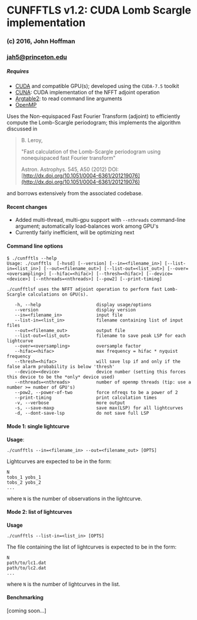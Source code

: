 # CUNFFTLS v1.2: CUDA Lomb Scargle implementation

### (c) 2016, John Hoffman
### jah5@princeton.edu

##### Requires 
* [CUDA](https://developer.nvidia.com/cuda-toolkit) and compatible GPU(s); developed using the `CUDA-7.5` toolkit
* [CUNA](https://github.com/johnh2o2/cunfft_adjoint): CUDA implementation of the NFFT adjoint operation
* [Argtable2](http://argtable.sourceforge.net/): to read command line arguments
* [OpenMP](http://openmp.org)

Uses the Non-equispaced Fast Fourier Transform (adjoint) to 
efficiently compute the Lomb-Scargle periodogram; this implements
the algorithm discussed in

>  B. Leroy,
>
>  "Fast calculation of the Lomb-Scargle periodogram using
>   nonequispaced fast Fourier transform"
>
>  Astron. Astrophys. 545, A50 (2012)
>  DOI: [http://dx.doi.org/10.1051/0004-6361/201219076](http://dx.doi.org/10.1051/0004-6361/201219076)

and borrows extensively from the associated codebase.

#### Recent changes

* Added multi-thread, multi-gpu support with `--nthreads` command-line argument; automatically load-balances work among GPU's
* Currently fairly inefficient, will be optimizing next

#### Command line options

```
$ ./cunfftls --help
Usage: ./cunfftls  [-hvsd] [--version] [--in=<filename_in>] [--list-in=<list_in>] [--out=<filename_out>] [--list-out=<list_out>] [--over=<oversampling>] [--hifac=<hifac>] [--thresh=<hifac>] [--device=<device>] [--nthreads=<nthreads>] [--pow2] [--print-timing]

./cunfftlsf uses the NFFT adjoint operation to perform fast Lomb-Scargle calculations on GPU(s).

   -h, --help                     display usage/options
   --version                      display version
   --in=<filename_in>             input file
   --list-in=<list_in>            filename containing list of input files
   --out=<filename_out>           output file
   --list-out=<list_out>          filename to save peak LSP for each lightcurve
   --over=<oversampling>          oversample factor
   --hifac=<hifac>                max frequency = hifac * nyquist frequency
   --thresh=<hifac>               will save lsp if and only if the false alarm probability is below 'thresh'
   --device=<device>              device number (setting this forces this device to be the *only* device used)
   --nthreads=<nthreads>          number of openmp threads (tip: use a number >= number of GPU's)
   --pow2, --power-of-two         force nfreqs to be a power of 2
   --print-timing                 print calculation times
   -v, --verbose                  more output
   -s, --save-maxp                save max(LSP) for all lightcurves
   -d, --dont-save-lsp            do not save full LSP
 ```

#### Mode 1: single lightcurve
**Usage**:

```
./cunfftls --in=<filename_in> --out=<filename_out> [OPTS]

```

Lightcurves are expected to be in the form:

```
N
tobs_1 yobs_1
tobs_2 yobs_2
...
```

where `N` is the number of observations in the lightcurve.

#### Mode 2: list of lightcurves

**Usage**

```
./cunfftls --list-in=<list_in> [OPTS]
```

The file containing the list of lightcurves is expected to be
in the form:

```
N
path/to/lc1.dat
path/to/lc2.dat
...
```

where `N` is the number of lightcurves in the list.

#### Benchmarking

[coming soon...]

